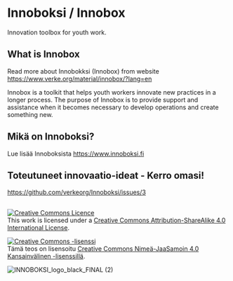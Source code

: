 # Innoboksi / Innobox
Innovation toolbox for youth work.

## What is Innobox 
Read more about Innobokksi (Innobox) from website https://www.verke.org/material/innobox/?lang=en

Innobox is a toolkit that helps youth workers innovate new practices in a longer process.
The purpose of Innobox is to provide support and assistance when it becomes necessary to develop operations and create something new.

## Mikä on Innoboksi?
Lue lisää Innoboksista https://www.innoboksi.fi

## Toteutuneet innovaatio-ideat - Kerro omasi! 
https://github.com/verkeorg/Innoboksi/issues/3

## 
<a rel="license" href="http://creativecommons.org/licenses/by-sa/4.0/"><img alt="Creative Commons Licence" style="border-width:0" src="https://i.creativecommons.org/l/by-sa/4.0/88x31.png" /></a><br />This work is licensed under a <a rel="license" href="http://creativecommons.org/licenses/by-sa/4.0/">Creative Commons Attribution-ShareAlike 4.0 International License</a>.

<a rel="license" href="http://creativecommons.org/licenses/by-sa/4.0/"><img alt="Creative Commons -lisenssi" style="border-width:0" src="https://i.creativecommons.org/l/by-sa/4.0/88x31.png" /></a><br />Tämä teos on lisensoitu <a rel="license" href="http://creativecommons.org/licenses/by-sa/4.0/">Creative Commons Nimeä-JaaSamoin 4.0 Kansainvälinen -lisenssillä</a>.

![INNOBOKSI_logo_black_FINAL (2)](https://user-images.githubusercontent.com/57221451/68026092-3d597b80-fcb7-11e9-8ad9-6e5f16d8d4d8.png)
